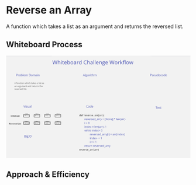 # Reverse an Array

A function which takes a list as an argument and returns the reversed list.


## Whiteboard Process

![Whiteboard Workflow](../assets/array-reverse.PNG)







## Approach & Efficiency